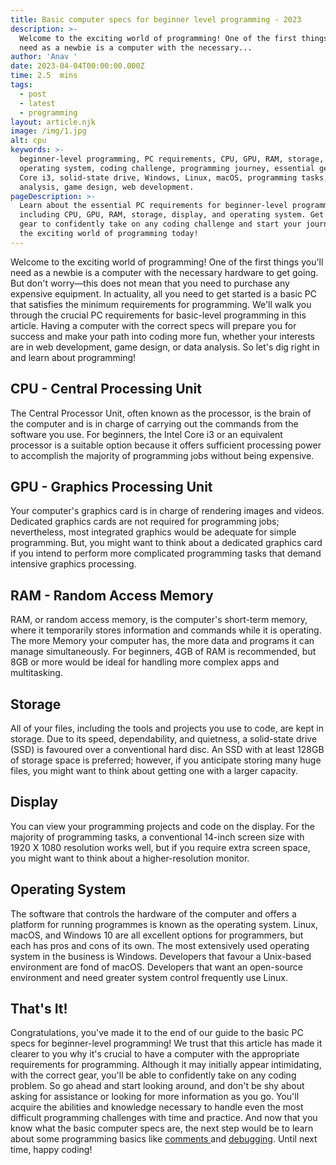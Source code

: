 ```yaml
---
title: Basic computer specs for beginner level programming - 2023
description: >-
  Welcome to the exciting world of programming! One of the first things you'll
  need as a newbie is a computer with the necessary...
author: 'Anav '
date: 2023-04-04T00:00:00.000Z
time: 2.5  mins
tags:
  - post
  - latest
  - programming
layout: article.njk
image: /img/1.jpg
alt: cpu
keywords: >-
  beginner-level programming, PC requirements, CPU, GPU, RAM, storage, display,
  operating system, coding challenge, programming journey, essential gear, Intel
  Core i3, solid-state drive, Windows, Linux, macOS, programming tasks, data
  analysis, game design, web development.
pageDescription: >-
  Learn about the essential PC requirements for beginner-level programming,
  including CPU, GPU, RAM, storage, display, and operating system. Get the right
  gear to confidently take on any coding challenge and start your journey into
  the exciting world of programming today!
---
```

Welcome to the exciting world of programming! One of the first things you'll need as a newbie is a computer with the necessary hardware to get going. But don't worry—this does not mean that you need to purchase any expensive equipment. In actuality, all you need to get started is a basic PC that satisfies the minimum requirements for programming. We'll walk you through the crucial PC requirements for basic-level programming in this article. Having a computer with the correct specs will prepare you for success and make your path into coding more fun, whether your interests are in web development, game design, or data analysis. So let's dig right in and learn about programming!

## CPU - Central Processing Unit

The Central Processor Unit, often known as the processor, is the brain of the computer and is in charge of carrying out the commands from the software you use. For beginners, the Intel Core i3 or an equivalent processor is a suitable option because it offers sufficient processing power to accomplish the majority of programming jobs without being expensive.

## GPU - Graphics Processing Unit

Your computer's graphics card is in charge of rendering images and videos. Dedicated graphics cards are not required for programming jobs; nevertheless, most integrated graphics would be adequate for simple programming. But, you might want to think about a dedicated graphics card if you intend to perform more complicated programming tasks that demand intensive graphics processing.

## RAM - Random Access Memory

RAM, or random access memory, is the computer's short-term memory, where it temporarily stores information and commands while it is operating. The more Memory your computer has, the more data and programs it can manage simultaneously. For beginners, 4GB of RAM is recommended, but 8GB or more would be ideal for handling more complex apps and multitasking.

## Storage

All of your files, including the tools and projects you use to code, are kept in storage. Due to its speed, dependability, and quietness, a solid-state drive (SSD) is favoured over a conventional hard disc. An SSD with at least 128GB of storage space is preferred; however, if you anticipate storing many huge files, you might want to think about getting one with a larger capacity.

## Display

You can view your programming projects and code on the display. For the majority of programming tasks, a conventional 14-inch screen size with 1920 X 1080 resolution works well, but if you require extra screen space, you might want to think about a higher-resolution monitor.

## Operating System

The software that controls the hardware of the computer and offers a platform for running programmes is known as the operating system. Linux, macOS, and Windows 10 are all excellent options for programmers, but each has pros and cons of its own. The most extensively used operating system in the business is Windows. Developers that favour a Unix-based environment are fond of macOS. Developers that want an open-source environment and need greater system control frequently use Linux.

## That's It!

Congratulations, you've made it to the end of our guide to the basic PC specs for beginner-level programming!  We trust that this article has made it clearer to you why it's crucial to have a computer with the appropriate requirements for programming. Although it may initially appear intimidating, with the correct gear, you'll be able to confidently take on any coding problem. So go ahead and start looking around, and don't be shy about asking for assistance or looking for more information as you go. You'll acquire the abilities and knowledge necessary to handle even the most difficult programming challenges with time and practice. And now that you know what the basic computer specs are, the next step would be to learn about some programming basics like [comments ](https://code-hl.com/benefits-of-commenting-in-programming)and [debugging](https://code-hl.com/debugging-common-coding-errors-and-mistakes). Until next time, happy coding!
